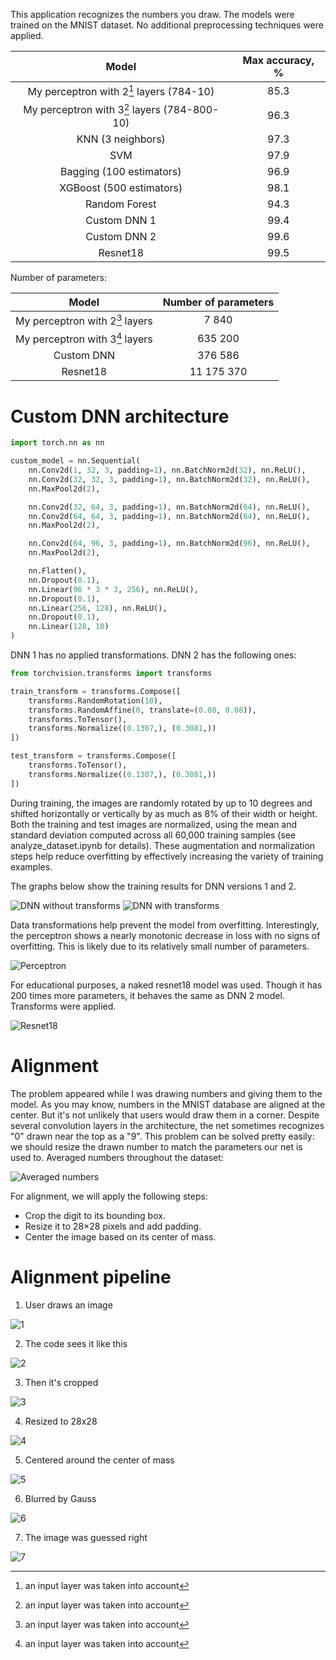 This application recognizes the numbers you draw.
The models were trained on the MNIST dataset.
No additional preprocessing techniques were applied.

|                    Model                     | Max accuracy, % |
|:--------------------------------------------:|:---------------:|
|   My perceptron with 2[^1] layers (784-10)   |      85.3       |
| My perceptron with 3[^1] layers (784-800-10) |      96.3       |
|              KNN (3 neighbors)               |      97.3       |
|                     SVM                      |      97.9       |
|           Bagging (100 estimators)           |      96.9       |
|           XGBoost (500 estimators)           |      98.1       |
|                Random Forest                 |      94.3       |
|                 Custom DNN 1                 |      99.4       |
|                 Custom DNN 2                 |      99.6       |
|                   Resnet18                   |      99.5       |

Number of parameters:

|              Model              | Number of parameters |
|:-------------------------------:|:--------------------:|
| My perceptron with 2[^1] layers |        7 840         |
| My perceptron with 3[^1] layers |       635 200        |
|           Custom DNN            |       376 586        |
|            Resnet18             |      11 175 370      |

[^1]: an input layer was taken into account

# Custom DNN architecture

```python
import torch.nn as nn

custom_model = nn.Sequential(
    nn.Conv2d(1, 32, 3, padding=1), nn.BatchNorm2d(32), nn.ReLU(),
    nn.Conv2d(32, 32, 3, padding=1), nn.BatchNorm2d(32), nn.ReLU(),
    nn.MaxPool2d(2),

    nn.Conv2d(32, 64, 3, padding=1), nn.BatchNorm2d(64), nn.ReLU(),
    nn.Conv2d(64, 64, 3, padding=1), nn.BatchNorm2d(64), nn.ReLU(),
    nn.MaxPool2d(2),

    nn.Conv2d(64, 96, 3, padding=1), nn.BatchNorm2d(96), nn.ReLU(),
    nn.MaxPool2d(2),

    nn.Flatten(),
    nn.Dropout(0.1),
    nn.Linear(96 * 3 * 3, 256), nn.ReLU(),
    nn.Dropout(0.1),
    nn.Linear(256, 128), nn.ReLU(),
    nn.Dropout(0.1),
    nn.Linear(128, 10)
)
```

DNN 1 has no applied transformations. DNN 2 has the following ones:

```python
from torchvision.transforms import transforms

train_transform = transforms.Compose([
    transforms.RandomRotation(10),
    transforms.RandomAffine(0, translate=(0.08, 0.08)),
    transforms.ToTensor(),
    transforms.Normalize((0.1307,), (0.3081,))
])

test_transform = transforms.Compose([
    transforms.ToTensor(),
    transforms.Normalize((0.1307,), (0.3081,))
])
```

During training, the images are randomly rotated by up to 10 degrees and shifted horizontally or vertically by as much
as 8% of their width or height.
Both the training and test images are normalized, using the mean and standard deviation computed across all 60,000
training samples (see analyze_dataset.ipynb for details).
These augmentation and normalization steps help reduce overfitting by effectively increasing the variety of training
examples.

The graphs below show the training results for DNN versions 1 and 2.

![DNN without transforms](training_graphs_and_images/dnn_without_transforms.png (Without transforms))
![DNN with transforms](training_graphs_and_images/dnn_with_transfroms.png (With transforms))

Data transformations help prevent the model from overfitting.
Interestingly, the perceptron shows a nearly monotonic decrease in loss with no signs of overfitting.
This is likely due to its relatively small number of parameters.

![Perceptron](training_graphs_and_images/3l_perceptron.png (3-l perceptron))

For educational purposes, a naked resnet18 model was used. Though it has 200 times more parameters, it behaves the same
as DNN 2 model. Transforms were applied.

![Resnet18](training_graphs_and_images/resnet18_with_transfroms.png (Resnet18))

# Alignment

The problem appeared while I was drawing numbers and giving them to the model. As you may know, numbers in the MNIST
database are aligned at the center. But it's not unlikely that users would draw them in a corner. Despite several
convolution layers in the architecture, the net sometimes recognizes "0" drawn near the top as a "9". This problem can
be solved pretty easily: we should resize the drawn number to match the parameters our net is used to.
Averaged numbers throughout the dataset:

![Averaged numbers](training_graphs_and_images/averaged_numbers.png (Averaged numbers))

For alignment, we will apply the following steps:
- Crop the digit to its bounding box.
- Resize it to 28×28 pixels and add padding.
- Center the image based on its center of mass.

# Alignment pipeline

1) User draws an image

![1](alignment_example/1_app_start.png (1))

2) The code sees it like this

![2](alignment_example/2_gotten.png (2))

3) Then it's cropped

![3](alignment_example/3_cropped.png (3))

4) Resized to 28x28

![4](alignment_example/4_resized.png (4))

5) Centered around the center of mass

![5](alignment_example/5_centered.png (5))

6) Blurred by Gauss

![6](alignment_example/6_blurred.png (6))

7) The image was guessed right

![7](alignment_example/7_app_result.png (7))

